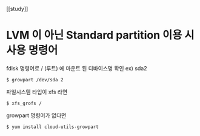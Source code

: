 [[study]]
# LVM 이 아닌 Standard partition 이용 시 사용 명령어

fdisk 명령어로 / (루트) 에 마운트 된 디바이스명 확인 ex) sda2


```shell
$ growpart /dev/sda 2
```

파일시스템 타입이 xfs 라면

```shell
$ xfs_grofs /
```

growpart 명령어가 없다면

```shell
$ yum install cloud-utils-growpart
```

